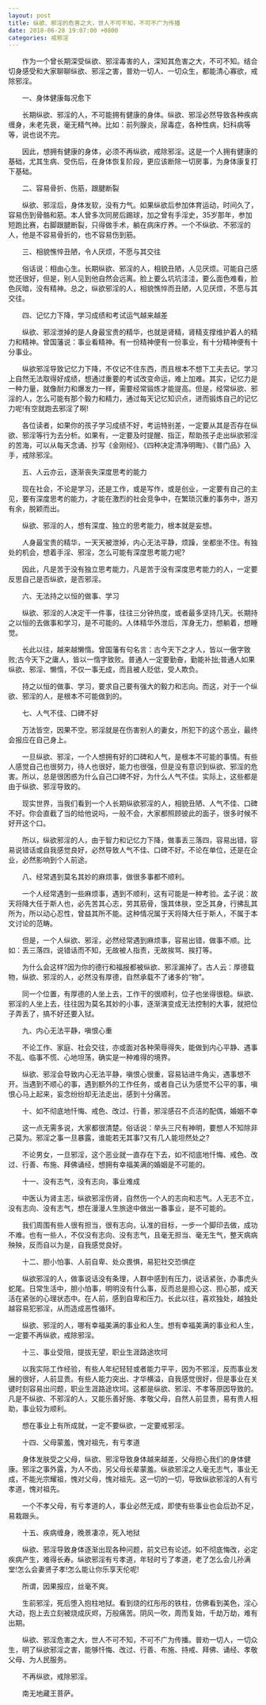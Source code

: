 ```yaml
---
layout: post
title: 纵欲、邪淫的危害之大，世人不可不知，不可不广为传播
date: 2018-06-28 19:07:00 +0800
categories: 戒邪淫
---
```


　　作为一个曾长期深受纵欲、邪淫毒害的人，深知其危害之大，不可不知。结合切身感受和大家聊聊纵欲、邪淫之害，普劝一切人、一切众生，都能清心寡欲，戒除邪淫。
　　一、身体健康每况愈下
　　长期纵欲、邪淫的人，不可能拥有健康的身体。纵欲、邪淫必然导致各种疾病缠身，未老先衰，毫无精气神。比如：前列腺炎，尿毒症，各种性病，妇科病等等，说也说不完。
　　因此，想拥有健康的身体，必须不再纵欲，戒除邪淫。这是一个人拥有健康的基础，尤其生病、受伤后，在身体恢复阶段，更应该断除一切房事，为身体康复打下基础。
　　二、容易骨折、伤筋，跟腱断裂
　　纵欲、邪淫后，身体发软，没有力气。如果纵欲后参加体育运动，时间久了，容易伤到骨骼和筋。本人曾多次同房后踢球，加之曾有手淫史，35岁那年，参加短跑比赛，右脚跟腱断裂，只得做手术，躺在病床疗养。一个不纵欲、不邪淫的人，他是不容易骨折的，也不容易伤到筋。
　　三、相貌憔悴丑陋，令人厌烦，不愿与其交往
　　俗话说：相由心生。长期纵欲、邪淫的人，相貌丑陋，人见厌烦。可能自己感觉还很好，但是，别人见到他自然会远离。脸上要么坑坑洼洼，要么面色难看，脸色灰暗，没有精神。总之，纵欲邪淫的人，相貌憔悴而丑陋，人见厌烦，不愿与其交往。
　　四、记忆力下降，学习成绩和考试运气越来越差
　　纵欲、邪淫泄掉的是人身最宝贵的精华，也就是肾精，肾精支撑维护着人的精力和精神。曾国藩说：事业看精神。有一份精神便有一份事业，有十分精神便有十分事业。
　　纵欲邪淫导致记忆力下降，不仅记不住东西，而且根本不想下工夫去记。学习上自然无法取得好成绩，想通过重要的考试改变命运，难上加难。其实，记忆力是一种力量，就像耐力和爆发力一样，需要经常锻炼才能提高。但是，经常纵欲、邪淫的人，怎么可能有那个毅力和精力，通过每天记忆知识点，进而锻炼自己的记忆力呢!有空就跑去邪淫了啊!
　　各位读者，如果你的孩子学习成绩不好，考运特别差，一定要从其是否存在纵欲、邪淫等行为去分析。如果有，一定要及时提醒、指正，帮助孩子走出纵欲邪淫的苦海，可以从每天念诵、抄写《金刚经》、《四种决定清净明晦》、《普门品》入手，戒除邪淫。
　　五、人云亦云，逐渐丧失深度思考的能力
　　现在社会，不论是学习，还是工作，或是写作，或是创业，一定要有自己的主见，要有深度思考的能力，才能在激烈的社会竞争中，在繁琐沉重的事务中，游刃有余，脱颖而出。
　　纵欲、邪淫的人，想有深度、独立的思考能力，根本就是妄想。
　　人身最宝贵的精华，一天天被泄掉，内心无法平静，烦躁，坐都坐不住。有独处的机会，想着手淫、邪淫，怎么可能有深度思考能力呢?
　　因此，凡是苦于没有独立思考能力，凡是苦于没有深度思考能力的人，一定要反思自己是否纵欲，是否邪淫。
　　六、无法持之以恒的做事、学习
　　纵欲、邪淫的人决定干一件事，往往三分钟热度，或者最多坚持几天。长期持之以恒的去做事和学习，是不可能的。人体精华外泄后，浑身无力，想躺着，想睡觉。
　　长此以往，越来越懒惰。曾国藩有句名言：古今天下之才人，皆以一傲字致败;古今天下之庸人，皆以一惰字致败。普通人一定要勤奋，勤能补拙;普通人如果纵欲、邪淫、懒惰，不仅一事无成，而且被人贬低，受人欺负。
　　持之以恒的做事、学习，要求自己要有强大的毅力和志向。而这，对于一个纵欲、邪淫的人，是根本不可能做到的。
　　七、人气不佳、口碑不好
　　万法皆空，因果不空。邪淫就是在伤害别人的妻女，所犯下的这个恶业，最终会报应在自己身上。
　　一旦纵欲、邪淫，一个人想拥有好的口碑和人气，是根本不可能的事情。有些人感觉自己也很努力，待人也很好，能力也很强，但是没有意识到纵欲、邪淫的危害。所以，总是很困惑为什么自己口碑不好，为什么人气不佳。实际上，这些都是由于纵欲、邪淫导致的。
　　现实世界，当我们看到一个人长期纵欲邪淫的人，相貌丑陋、人气不佳、口碑不好。你会直截了当的给他说吗，一般不会，大家都照顾彼此的面子，很多时候不好开这个口。
　　所以，纵欲邪淫的人，由于智力和记忆力下降，做事丢三落四，容易出错，容易说错话或自我感觉良好，必然导致人气不佳、口碑不好。不论在单位，还是在企业，必然影响到个人前途。
　　八、经常遇到莫名其妙的麻烦事，做很多事都不顺利。
　　一个人经常遇到一些麻烦事，遇到不顺利，这有可能是一种考验。孟子说：故天将降大任于斯人也，必先苦其心志，劳其筋骨，饿其体肤，空乏其身，行拂乱其所为，所以动心忍性，曾益其所不能。这种情况属于天将降大任于斯人，不属于本文讨论的范畴。
　　但是，一个人纵欲、邪淫，必然经常遇到麻烦事，容易出错，做事不顺。比如：丢三落四，说错话而不知，无故被人指责，无故挨骂、挨打等。
　　为什么会这样?因为你的德行和福报都被纵欲、邪淫漏掉了。古人云：厚德载物，纵欲、邪淫的人，必然没有厚德，自然承载不了诸多的“物”。
　　同一个位置，有厚德的人坐上去，工作干的很顺利，位子也坐得很稳。纵欲、邪淫的人坐上去，往往因为莫名其妙的小事，逐渐演变成无法控制的大事，就把位子弄丢了，搞不好还要入狱。
　　九、内心无法平静，嗔恨心重
　　不论工作、家庭、社会交往，亦或面对各种荣辱得失，能做到内心平静、遇事不乱、临事不慌、心地坦荡，确实是一种难得的境界。
　　纵欲、邪淫会导致内心无法平静，嗔恨心很重，容易钻进牛角尖，遇事想不开。当遇到不顺心的事，遇到额外的工作任务，或者自己认为感觉不公平的事，嗔恨心马上起来，妄念纷纷却无法走出，感到十分痛苦。
　　十、如不彻底地忏悔、戒色、改过、行善，邪淫感召不贞洁的配偶，婚姻不幸
　　这一点无需多说，大家都很清楚。俗话说：举头三尺有神明，要想人不知除非己莫为。邪淫之事一旦暴露，谁能若无其事?又有几人能坦然处之?
　　不论男女，一旦邪淫，这个恶业就一直存在下去，如不彻底地忏悔、戒色、改过、行善、布施、拜佛诵经，想拥有幸福美满的婚姻是不可能的。
　　十一、没有志气，没有志向，事业难成
　　中医认为肾主志，纵欲邪淫伤肾，自然伤一个人的志向和志气。人无志不立，没有志向、没有志气，想在漫漫人生旅途中做出一番事业，是不可能的。
　　我们周围有些人很有担当，很有志向，认准的目标，一步一个脚印去做，成功不难。也有一些人，不仅没有志向、没有志气，且毫无担当、毫无生气，整天病病殃殃，反而自以为是，自我感觉良好。
　　十二、胆小怕事、人前自卑、处众畏惧，易犯社交恐惧症
　　纵欲邪淫的人，做事说话没有条理，人群中感到有压力，说话紧张，办事虎头蛇尾。日常生活中，胆小怕事，明明没有什么事，反而总是担心这、担心那，成天活在紧张的心理状态中。在人前，感到自卑和压力。长此以往，喜欢独处，越独处越容易犯邪淫，从而造成恶性循环。
　　纵欲、邪淫的人，哪有幸福美满的事业和人生。想有幸福美满的事业和人生，一定要不再纵欲，戒除邪淫。
　　十三、事业受阻，提拔无望，职业生涯路途坎坷
　　以我实际工作经验，有些人年纪轻轻或者能力平平，因为不邪淫，反而事业发展的很好，人前显贵。有些人能力突出、才华横溢，自我感觉很好，但是事业在关键时刻容易出问题，职业生涯路途坎坷。这都是纵欲、邪淫、不孝等原因导致的。凡是不纵欲、不邪淫的人，又能乐善好施、孝敬父母，自然人前显贵，易有贵人相助，事业较为顺利。
　　想在事业上有所成就，一定不要纵欲，一定要戒邪淫。
　　十四、父母蒙羞，愧对祖先，有亏孝道
　　身体发肤受之父母，纵欲、邪淫导致身体越来越差，父母担心我们的身体健康。邪淫之事外露，为人不齿，另父母长辈蒙羞。纵欲邪淫之人毫无志气，事业无成，不能光宗耀祖，愧对父母，愧对祖先。这一切的一切，导致纵欲邪淫的人有亏孝道，愧对祖先。
　　一个不孝父母，有亏孝道的人，事业必然无成，即使有些事业也会后劲不足，易栽跟头。
　　十五、疾病缠身，晚景凄凉，死入地狱
　　纵欲、邪淫导致身体逐渐出现各种问题，前文已有论述。如不彻底悔改，必定疾病产生，难得长寿。纵欲邪淫有亏孝道，年轻时亏了孝道，老了怎么会儿孙满堂!怎么会妻贤子孝!怎么能让你乐享天伦呢!
　　所谓，因果报应，丝毫不爽。
　　生前邪淫，死后堕入抱柱地狱。看到烧的红彤彤的铁柱，仿佛看到美色，淫心大动，抱上去立刻被烧成灰烬，万般痛苦。阴风一吹，周而复始，千劫万劫，难有出期。
　　纵欲、邪淫危害之大，世人不可不知，不可不广为传播。普劝一切人，一切众生，明了纵欲邪淫之害，能够忏悔、改过、行善、布施、持戒、拜佛、诵经、孝敬父母、为人民服务。
　　不再纵欲，戒除邪淫。
　　南无地藏王菩萨。